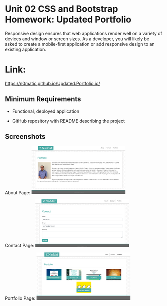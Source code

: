 # Unit 02 CSS and Bootstrap Homework: Updated Portfolio

Responsive design ensures that web applications render well on a variety of devices and window or screen sizes. As a developer, you will likely be asked to create a mobile-first application or add responsive design to an existing application. 

# Link:

https://n0matic.github.io/Updated.Portfolio.io/

## Minimum Requirements

* Functional, deployed application

* GitHub repository with README describing the project

## Screenshots

About Page:
<img src="assets/images/About.png" width="300px">  

Contact Page:
<img src="assets/images/Contact.png" width="300px">  

Portfolio Page:
<img src="assets/images/Portfolio.png" width="300px">  
